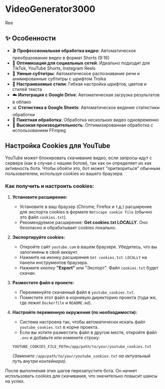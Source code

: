# VideoGenerator3000
Ree

## ✨ Особенности

- 🎬 **Профессиональная обработка видео**: Автоматическое преобразование видео в формат Shorts (9:16)
- 📱 **Оптимизация для социальных сетей**: Идеально подходит для TikTok, YouTube Shorts, Instagram Reels
- 🎯 **Умные субтитры**: Автоматическое распознавание речи и анимированные субтитры с шрифтом Troika
- 🎨 **Настраиваемые стили**: Гибкая настройка шрифтов, цветов и стилей текста
- ☁️ **Интеграция с Google Drive**: Автоматическая загрузка результатов в облако
- 📊 **Статистика в Google Sheets**: Автоматическое ведение статистики обработки
- 🔄 **Пакетная обработка**: Обработка нескольких видео одновременно
- 🚀 **Высокая производительность**: Оптимизированная обработка с использованием FFmpeg

## Настройка Cookies для YouTube

YouTube может блокировать скачивание видео, если запросы идут с сервера (как в случае с нашим ботом), так как он определяет их как активность бота. Чтобы обойти это, бот может "притвориться" обычным пользователем, используя cookies из вашего браузера.

### Как получить и настроить cookies:

1.  **Установите расширение:**
    *   Установите в ваш браузер (Chrome, Firefox и т.д.) расширение для экспорта cookies в формате `Netscape cookie file` (обычно это файл `cookies.txt`).
    *   Рекомендуемое расширение: **Get cookies.txt LOCALLY**. Оно безопасно и обрабатывает cookies локально.

2.  **Экспортируйте cookies:**
    *   Откройте сайт `youtube.com` в вашем браузере. Убедитесь, что вы залогинены в свой аккаунт.
    *   Нажмите на иконку расширения `Get cookies.txt LOCALLY` на панели инструментов браузера.
    *   Нажмите кнопку **"Export"** или "Экспорт". Файл `cookies.txt` будет скачан.

3.  **Разместите файл в проекте:**
    *   Переименуйте скачанный файл в `youtube_cookies.txt`.
    *   Поместите этот файл в корневую директорию проекта (туда же, где лежит `Dockerfile` и `README.md`).

4.  **Настройте переменную окружения (по необходимости):**
    *   Система настроена так, чтобы автоматически искать файл `youtube_cookies.txt` в корне проекта.
    *   Если вы хотите разместить файл в другом месте, откройте файл `.env` и добавьте или измените строку:
      ```
      YOUTUBE_COOKIES_FILE_PATH=/app/path/to/your/youtube_cookies.txt
      ```
      *(Замените `/app/path/to/your/youtube_cookies.txt` на актуальный путь внутри контейнера)*.

После выполнения этих шагов перезапустите бота. Он начнет использовать cookies для скачивания, что значительно повысит шансы на успех.
